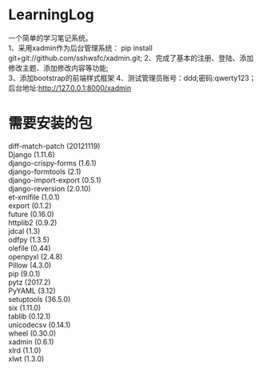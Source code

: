 # LearningLog
一个简单的学习笔记系统。  
1、采用xadmin作为后台管理系统：
pip install git+git://github.com/sshwsfc/xadmin.git; 
2、完成了基本的注册、登陆、添加修改主题、添加修改内容等功能;  
3、添加bootstrap的前端样式框架
4、测试管理员账号：ddd;密码:qwerty123；后台地址:http://127.0.0.1:8000/xadmin  
# 需要安装的包  
diff-match-patch (20121119)  
Django (1.11.6)  
django-crispy-forms (1.6.1)  
django-formtools (2.1)  
django-import-export (0.5.1)  
django-reversion (2.0.10)  
et-xmlfile (1.0.1)  
export (0.1.2)  
future (0.16.0)  
httplib2 (0.9.2)  
jdcal (1.3)  
odfpy (1.3.5)  
olefile (0.44)  
openpyxl (2.4.8)  
Pillow (4.3.0)  
pip (9.0.1)  
pytz (2017.2)  
PyYAML (3.12)  
setuptools (36.5.0)  
six (1.11.0)  
tablib (0.12.1)  
unicodecsv (0.14.1)  
wheel (0.30.0)  
xadmin (0.6.1)  
xlrd (1.1.0)  
xlwt (1.3.0)
